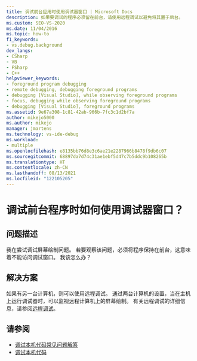 ```yaml
---
title: 调试前台应用时使用调试器窗口 | Microsoft Docs
description: 如果要调试的程序必须留在前台，请使用远程调试以避免将其置于后台。
ms.custom: SEO-VS-2020
ms.date: 11/04/2016
ms.topic: how-to
f1_keywords:
- vs.debug.background
dev_langs:
- CSharp
- VB
- FSharp
- C++
helpviewer_keywords:
- foreground program debugging
- remote debugging, debugging foreground programs
- debugging [Visual Studio], while observing foreground programs
- focus, debugging while observing foreground programs
- debugging [Visual Studio], foreground programs
ms.assetid: 9e67a308-1c81-42ab-966b-7fc3c1d2bf7a
author: mikejo5000
ms.author: mikejo
manager: jmartens
ms.technology: vs-ide-debug
ms.workload:
- multiple
ms.openlocfilehash: e8135bb76d8e3c6ae21e2287966b8478f9db6c07
ms.sourcegitcommit: 68897da7d74c31ae1ebf5d47c7b5ddc9b108265b
ms.translationtype: HT
ms.contentlocale: zh-CN
ms.lasthandoff: 08/13/2021
ms.locfileid: "122105205"
---
```

# <a name="how-can-i-use-debugger-windows-while-debugging-a-foreground-program"></a>调试前台程序时如何使用调试器窗口？
## <a name="problem-description"></a>问题描述
 我在尝试调试屏幕绘制问题。 若要观察该问题，必须将程序保持在前台，这意味着不能访问调试窗口。 我该怎么办？

## <a name="solution"></a>解决方案
 如果有另一台计算机，则可以使用远程调试。 通过两台计算机的设置，当在主机上运行调试器时，可以监视远程计算机上的屏幕绘制。 有关远程调试的详细信息，请参阅[远程调试](../debugger/remote-debugging.md)。

## <a name="see-also"></a>请参阅
- [调试本机代码常见问题解答](../debugger/debugging-native-code-faqs.md)
- [调试本机代码](../debugger/debugging-native-code.md)
